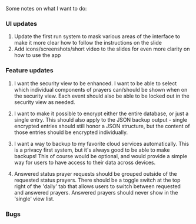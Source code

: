 Some notes on what I want to do:

### UI updates

1. Update the first run system to mask various areas of the interface to make it more clear how to follow the instructions on the slide
1. Add icons/screenshots/short video to the slides for even more clarity on how to use the app

### Feature updates

1. I want the security view to be enhanced. I want to be able to select which individual components of prayers can/should be shown when on the security view. Each event should also be able to be locked out in the security view as needed.

1. I want to make it possible to encrypt either the entire database, or just a single entry. This should also apply to the JSON backup output - single encrypted entries should still honor a JSON structure, but the content of those entries should be encrypted individually.

1. I want a way to backup to my favorite cloud services automatically. This is a privacy first system, but it's always good to be able to make backups! This of course would be optional, and would provide a simple way for users to have access to their data across devices.

1. Answered status prayer requests should be grouped outside of the requested status prayers. There should be a toggle switch at the top right of the 'daily' tab that allows users to switch between requested and answered prayers. Answered prayers should never show in the 'single' view list. 
### Bugs
